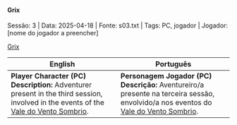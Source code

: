 
#### Grix

Sessão: 3 | Data: 2025-04-18 | Fonte: s03.txt | Tags: PC, jogador | Jogador: [nome do jogador a preencher]

[Grix](grix.png)

| English | Português |
|---------|-----------|
| **Player Character (PC)**<br>**Description:** Adventurer present in the third session, involved in the events of the [Vale do Vento Sombrio](vale_do_vento_sombrio.md). | **Personagem Jogador (PC)**<br>**Descrição:** Aventureiro/a presente na terceira sessão, envolvido/a nos eventos do [Vale do Vento Sombrio](vale_do_vento_sombrio.md). |

